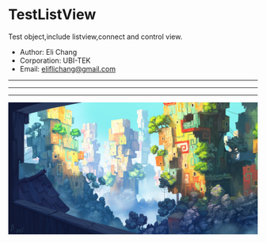 TestListView
===================
Test object,include listview,connect and control view.<br>
* Author: Eli Chang<br>
* Corporation: UBI-TEK<br>
* Email: eliflichang@gmail.com<br>

***
---
___

![](https://github.com/BoboHezi/TestListView/raw/master/app/src/main/res/drawable/banner.png)<br>
